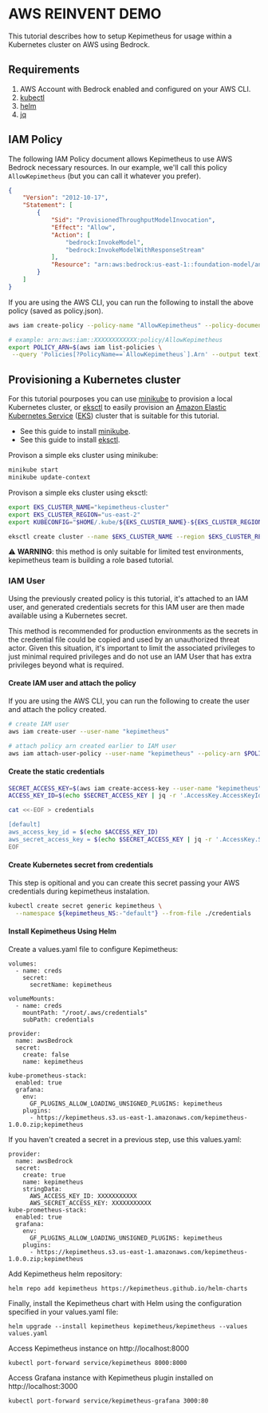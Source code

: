 # AWS REINVENT DEMO

This tutorial describes how to setup Kepimetheus for usage within a Kubernetes cluster on AWS using Bedrock. 

## Requirements

1. AWS Account with Bedrock enabled and configured on your AWS CLI.
2. [kubectl](https://kubernetes.io/docs/tasks/tools/)
3. [helm](https://helm.sh/docs/intro/install/)
4. [jq](https://jqlang.github.io/jq/)

## IAM Policy

The following IAM Policy document allows Kepimetheus to use AWS Bedrock necessary resources. In 
our example, we'll call this policy `AllowKepimetheus` (but you can call
it whatever you prefer).

```json
{
    "Version": "2012-10-17",
    "Statement": [
        {
            "Sid": "ProvisionedThroughputModelInvocation",
            "Effect": "Allow",
            "Action": [
                "bedrock:InvokeModel",
                "bedrock:InvokeModelWithResponseStream"
            ],
            "Resource": "arn:aws:bedrock:us-east-1::foundation-model/anthropic.claude-v2"
        }
    ]
}
```

If you are using the AWS CLI, you can run the following to install the above policy (saved as policy.json).

```bash
aws iam create-policy --policy-name "AllowKepimetheus" --policy-document file://policy.json

# example: arn:aws:iam::XXXXXXXXXXXX:policy/AllowKepimetheus
export POLICY_ARN=$(aws iam list-policies \
 --query 'Policies[?PolicyName==`AllowKepimetheus`].Arn' --output text)
```

## Provisioning a Kubernetes cluster

For this tutorial pourposes you can use [minikube](https://minikube.sigs.k8s.io/docs/) to provision a local Kubernetes cluster, or [eksctl](https://eksctl.io) to easily provision an [Amazon Elastic Kubernetes Service](https://aws.amazon.com/eks) ([EKS](https://aws.amazon.com/eks)) cluster that is suitable for this tutorial.  
- See this guide to install [minikube](https://minikube.sigs.k8s.io/docs/start/?arch=/macos/arm64/stable/binary+download).
- See this guide to install [eksctl](https://docs.aws.amazon.com/eks/latest/userguide/install-kubectl.html).

Provison a simple eks cluster using minikube:
```bash
minikube start
minikube update-context
```

Provison a simple eks cluster using eksctl:
```bash
export EKS_CLUSTER_NAME="kepimetheus-cluster"
export EKS_CLUSTER_REGION="us-east-2"
export KUBECONFIG="$HOME/.kube/${EKS_CLUSTER_NAME}-${EKS_CLUSTER_REGION}.yaml"

eksctl create cluster --name $EKS_CLUSTER_NAME --region $EKS_CLUSTER_REGION
```

:warning: **WARNING**: this method is only suitable for limited test environments, kepimetheus team is building a role based tutorial.

### IAM User

Using the previously created policy is this tutorial, it's attached to an IAM user, and generated credentials secrets for this IAM user are then made available using a Kubernetes secret.

This method is recommended for production environments as the secrets in the credential file could be copied and used by an unauthorized threat actor. Given this situation, it's important to limit the associated privileges to just minimal required privileges and do not use an IAM User that has extra privileges beyond what is required.

#### Create IAM user and attach the policy

If you are using the AWS CLI, you can run the following to create the user and attach the policy created.
```bash
# create IAM user
aws iam create-user --user-name "kepimetheus"

# attach policy arn created earlier to IAM user
aws iam attach-user-policy --user-name "kepimetheus" --policy-arn $POLICY_ARN
```

#### Create the static credentials

```bash
SECRET_ACCESS_KEY=$(aws iam create-access-key --user-name "kepimetheus")
ACCESS_KEY_ID=$(echo $SECRET_ACCESS_KEY | jq -r '.AccessKey.AccessKeyId')

cat <<-EOF > credentials

[default]
aws_access_key_id = $(echo $ACCESS_KEY_ID)
aws_secret_access_key = $(echo $SECRET_ACCESS_KEY | jq -r '.AccessKey.SecretAccessKey')
EOF
```

#### Create Kubernetes secret from credentials

This step is opitional and you can create this secret passing your AWS credentials during kepimetheus instalation.

```bash
kubectl create secret generic kepimetheus \
  --namespace ${kepimetheus_NS:-"default"} --from-file ./credentials
```

#### Install Kepimetheus Using Helm

Create a values.yaml file to configure Kepimetheus:

```shell
volumes:
  - name: creds
    secret:  
      secretName: kepimetheus

volumeMounts:
  - name: creds
    mountPath: "/root/.aws/credentials"
    subPath: credentials

provider:
  name: awsBedrock
  secret:
    create: false
    name: kepimetheus

kube-prometheus-stack:
  enabled: true
  grafana:
    env:
      GF_PLUGINS_ALLOW_LOADING_UNSIGNED_PLUGINS: kepimetheus
    plugins:
      - https://kepimetheus.s3.us-east-1.amazonaws.com/kepimetheus-1.0.0.zip;kepimetheus
```

If you haven't created a secret in a previous step, use this values.yaml:

```shell
provider:
  name: awsBedrock
  secret:
    create: true
    name: kepimetheus
    stringData:
      AWS_ACCESS_KEY_ID: XXXXXXXXXXX
      AWS_SECRET_ACCESS_KEY: XXXXXXXXXXX
kube-prometheus-stack:
  enabled: true
  grafana:
    env:
      GF_PLUGINS_ALLOW_LOADING_UNSIGNED_PLUGINS: kepimetheus
    plugins:
      - https://kepimetheus.s3.us-east-1.amazonaws.com/kepimetheus-1.0.0.zip;kepimetheus
```

Add Kepimetheus helm repository:

```shell
helm repo add kepimetheus https://kepimetheus.github.io/helm-charts
```

Finally, install the Kepimetheus chart with Helm using the configuration specified in your values.yaml file:

```shell
helm upgrade --install kepimetheus kepimetheus/kepimetheus --values values.yaml
```

Access Kepimetheus instance on http://localhost:8000

```shell
kubectl port-forward service/kepimetheus 8000:8000
```

Access Grafana instance with Kepimetheus plugin installed on http://localhost:3000

```shell
kubectl port-forward service/kepimetheus-grafana 3000:80
```